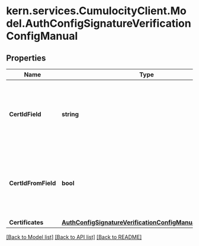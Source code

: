 
# kern.services.CumulocityClient.Model.AuthConfigSignatureVerificationConfigManual

## Properties

Name | Type | Description | Notes
------------ | ------------- | ------------- | -------------
**CertIdField** | **string** | The name of the field in the JWT access token containing the certificate identifier. | [optional] 
**CertIdFromField** | **bool** | Indicates whether the certificate identifier should be read from the JWT access token. | [optional] 
**Certificates** | [**AuthConfigSignatureVerificationConfigManualCertificates**](AuthConfigSignatureVerificationConfigManualCertificates.md) |  | [optional] 

[[Back to Model list]](../README.md#documentation-for-models)
[[Back to API list]](../README.md#documentation-for-api-endpoints)
[[Back to README]](../README.md)

